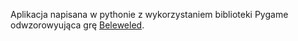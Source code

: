 Aplikacja napisana w pythonie z wykorzystaniem biblioteki Pygame odwzorowyująca grę [Beleweled](https://en.wikipedia.org/wiki/Bejeweled).
